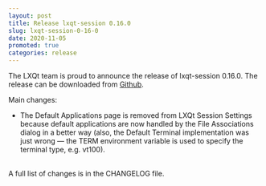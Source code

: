 ```yaml
---
layout: post
title: Release lxqt-session 0.16.0
slug: lxqt-session-0-16-0
date: 2020-11-05
promoted: true
categories: release
---
```

The LXQt team is proud to announce the release of lxqt-session 0.16.0.
The release can be downloaded from [Github](https://github.com/lxqt/lxqt-session/releases).

Main changes:

 * The Default Applications page is removed from LXQt Session Settings because default applications are now handled by the File Associations dialog in a better way (also, the Default Terminal implementation was just wrong — the TERM environment variable is used to specify the terminal type, e.g. vt100).


<br/>
A full list of changes is in the CHANGELOG file.
<br/>
